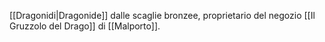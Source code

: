 [[Dragonidi|Dragonide]] dalle scaglie bronzee, proprietario del negozio [[Il Gruzzolo del Drago]] di [[Malporto]].
